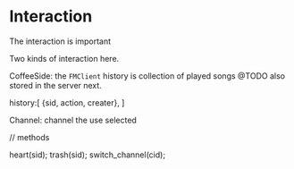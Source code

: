 # Interaction

The interaction is important

Two kinds of interaction here.

CoffeeSide:
the `FMClient`
  history is collection of played songs
    @TODO also stored in the server next.

  history:[
    {sid, action, creater},
  ]

  Channel: channel the use selected
  
  // methods

  heart(sid);
  trash(sid);
  switch_channel(cid);


